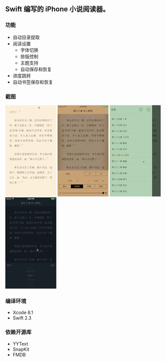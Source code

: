 ## Swift 编写的 iPhone 小说阅读器。

### 功能
- 自动目录提取
- 阅读设置
    + 字体切换
    + 排版控制
    + 主题支持
    + 自动保存和恢复
- 进度跳转
- 自动书签保存和恢复

### 截图
![nr1](./Snapshots/nr1.png) ![nr2](./Snapshots/nr2.png) ![nr3](./Snapshots/nr3.png) ![nr4](./Snapshots/nr4.png)

### 编译环境
- Xcode 8.1
- Swift 2.3

### 依赖开源库
- YYText
- SnapKit
- FMDB
